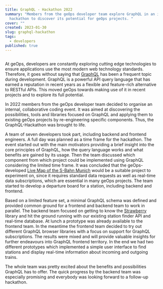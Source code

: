 ```yaml
---
title: GraphQL - Hackathon 2022
summary: "Members from the geOps developer team explore GraphQL in an internal
  hackathon to discover its potential for geOps projects. "
cover: ""
created: 2023-01-30
slug: graphql-hackathon
tags:
  - developers
published: true
---
```

![]()

At geOps, developers are constantly exploring cutting edge technologies to ensure applications use the most modern web technology standards. Therefore, it goes without saying that [GraphQL](https://graphql.org/) has been a frequent topic during development. GraphQL is a powerful API query language that has earned a reputation in recent years as a flexible and feature-rich alternative to RESTful APIs. This moved geOps towards making use of it in recent projects and to explore its full potential.

In 2022 members from the geOps developer team decided to organise an internal, collaborative coding event. It was aimed at discovering the possibilities, tools and libraries focused on GraphQL and applying them to existing geOps projects by re-engineering specific components. Thus, the GraphQL-Hackathon was brought to life.

A team of seven developers took part, including backend and frontend engineers. A full day was planned as a time frame for the hackathon. The event started out with the main motivators providing a brief insight into the core principles of GraphQL, how the query language works and what benefits are gained by its usage. Then the team discussed which component from which project could be implemented using GraphQL considering the limited time frame. It was concluded that the geOps-developed [Live Map of the S-Bahn Munich](https://s-bahn-muenchen-live.de) would be a suitable project to experiment on, since it requires standard data requests as well as real-time data subscriptions, which are essential in many geOps projects. The team started to develop a departure board for a station, including backend and frontend.

Based on a limited feature set, a minimal GraphQL schema was defined and provided common ground for a frontend and backend team to work in parallel. The backend team focused on getting to know the [Strawberry](https://strawberry.rocks/) library and hit the ground running with our existing station finder API and real-time database. At lunch a prototype was already available to the frontend team. In the meantime the frontend team decided to try out different GraphQL browser libraries with a focus on support for GraphQL subscriptions. The results were mixed and will provide valuable insights for further endeavours into GraphQL frontend territory. In the end we had two different prototypes which implemented a simple user interface to find stations and display real-time information about incoming and outgoing trains.

The whole team was pretty excited about the benefits and possibilities GraphQL has to offer. The quick progress by the backend team was especially promising and everybody was looking forward to a follow-up hackathon.